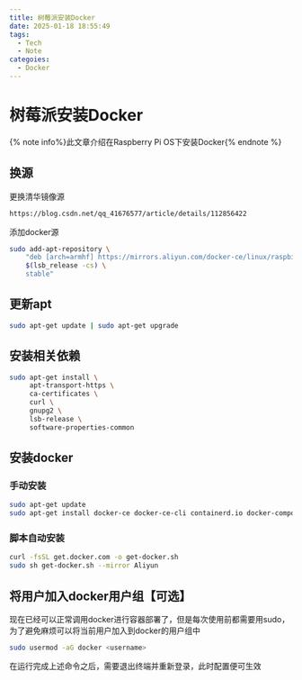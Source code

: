 ```yaml
---
title: 树莓派安装Docker
date: 2025-01-18 18:55:49
tags:
  - Tech
  - Note
categoies:
  - Docker
---
```

# 树莓派安装Docker

{% note info%}此文章介绍在Raspberry Pi OS下安装Docker{% endnote %}

## 换源

更换清华镜像源
```bash
https://blog.csdn.net/qq_41676577/article/details/112856422
```
添加docker源
```bash
sudo add-apt-repository \
    "deb [arch=armhf] https://mirrors.aliyun.com/docker-ce/linux/raspbian \
    $(lsb_release -cs) \
    stable"
```

## 更新apt

```bash
sudo apt-get update | sudo apt-get upgrade
```

## 安装相关依赖

```bash
sudo apt-get install \
     apt-transport-https \
     ca-certificates \
     curl \
     gnupg2 \
     lsb-release \
     software-properties-common
```

## 安装docker

### 手动安装

```bash
sudo apt-get update
sudo apt-get install docker-ce docker-ce-cli containerd.io docker-compose-plugin
```

### 脚本自动安装

```bash
curl -fsSL get.docker.com -o get-docker.sh
sudo sh get-docker.sh --mirror Aliyun
```

## 将用户加入docker用户组【可选】

现在已经可以正常调用docker进行容器部署了，但是每次使用前都需要用sudo，为了避免麻烦可以将当前用户加入到docker的用户组中

```bash
sudo usermod -aG docker <username>
```

在运行完成上述命令之后，需要退出终端并重新登录，此时配置便可生效